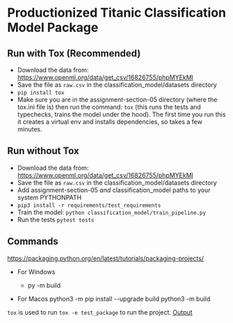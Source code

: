 # Productionized Titanic Classification Model Package

## Run with Tox (Recommended)
- Download the data from: https://www.openml.org/data/get_csv/16826755/phpMYEkMl
- Save the file as `raw.csv` in the classification_model/datasets directory
- `pip install tox`
- Make sure you are in the assignment-section-05 directory (where the tox.ini file is) then run the command: `tox` (this runs the tests and typechecks, trains the model under the hood). The first time you run this it creates a virtual env and installs
dependencies, so takes a few minutes.

## Run without Tox
- Download the data from: https://www.openml.org/data/get_csv/16826755/phpMYEkMl
- Save the file as `raw.csv` in the classification_model/datasets directory
- Add assignment-section-05 *and* classification_model paths to your system PYTHONPATH
- `pip3 install -r requirements/test_requirements`
- Train the model: `python classification_model/train_pipeline.py`
- Run the tests `pytest tests`


## Commands 
  https://packaging.python.org/en/latest/tutorials/packaging-projects/

  - For Windows
    - py -m build

  - For Macos
    python3 -m pip install --upgrade build
    python3 -m build
    



`tox` is used to run 
`tox -e test_package` to run the project.
[Output](./output/output.png)

